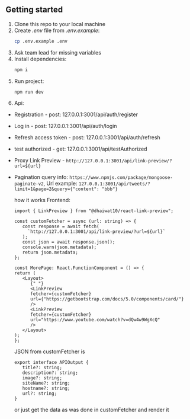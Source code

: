 ## Getting started

1. Clone this repo to your local machine
2. Create _.env_ file from _.env.example_:
   ```sh
   cp .env.example .env
   ```
3. Ask team lead for missing variables
4. Install dependencies:
   ```sh
   npm i
   ```
5. Run project:
   ```sh
   npm run dev
   ```
6. Api:

- Registration - post: 127.0.0.1:3001/api/auth/register
- Log in - post: 127.0.0.1:3001/api/auth/login
- Refresh access token - post: 127.0.0.1:3001/api/auth/refresh
- test authorized - get: 127.0.0.1:3001/api/testAuthorized
- Proxy Link Preview - `http://127.0.0.1:3001/api/link-preview/?url=${url}`
- Pagination query info: `https://www.npmjs.com/package/mongoose-paginate-v2`, Url example: `127.0.0.1:3001/api/tweets/?limit=1&page=2&query={"content": "bbb"}`

  how it works Frontend:

  ```
  import { LinkPreview } from "@dhaiwat10/react-link-preview";

  const customFetcher = async (url: string) => {
     const response = await fetch(
       `http://127.0.0.1:3001/api/link-preview/?url=${url}`
     );
     const json = await response.json();
     console.warn(json.metadata);
     return json.metadata;
  };

  const MorePage: React.FunctionComponent = () => {
  return (
     <Layout>
        {" "}
        <LinkPreview
        fetcher={customFetcher}
        url={"https://getbootstrap.com/docs/5.0/components/card/"}
        />
        <LinkPreview
        fetcher={customFetcher}
        url="https://www.youtube.com/watch?v=dQw4w9WgXcQ"
        />
     </Layout>
  );
  };
  ```

  JSON from customFetcher is

  ```
  export interface APIOutput {
     title?: string;
     description?: string;
     image?: string;
     siteName?: string;
     hostname?: string;
     url?: string;
  }
  ```

  or just get the data as was done in customFetcher and render it
